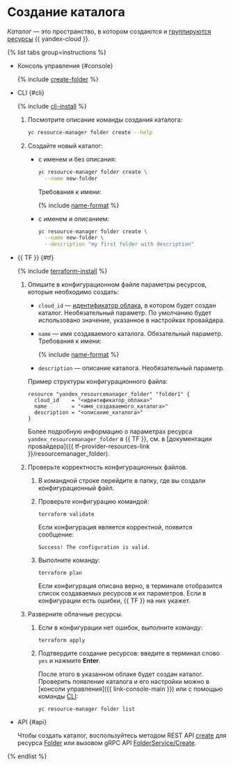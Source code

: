 # Создание каталога

_Каталог_  — это пространство, в котором создаются и [группируются ресурсы](../../concepts/resources-hierarchy.md) {{ yandex-cloud }}.

{% list tabs group=instructions %}

- Консоль управления {#console}

  {% include [create-folder](../../../_includes/create-folder.md) %}

- CLI {#cli}

  {% include [cli-install](../../../_includes/cli-install.md) %}

  1. Посмотрите описание команды создания каталога:

      ```bash
      yc resource-manager folder create --help
      ```

  2. Создайте новый каталог:

      * с именем и без описания:
          ```bash
          yc resource-manager folder create \
            --name new-folder
          ```

          Требования к имени:

          {% include [name-format](../../../_includes/name-format.md) %}

      * с именем и описанием:

          ```bash
          yc resource-manager folder create \
            --name new-folder \
            --description "my first folder with description"
          ```

- {{ TF }} {#tf}

  {% include [terraform-install](../../../_includes/terraform-install.md) %}

  1. Опишите в конфигурационном файле параметры ресурсов, которые необходимо создать:

     * `cloud_id` — [идентификатор облака](../cloud/get-id.md), в котором будет создан каталог. Необязательный параметр. По умолчанию будет использовано значение, указанное в настройках провайдера.
     * `name` — имя создаваемого каталога. Обязательный параметр. Требования к имени:

       {% include [name-format](../../../_includes/name-format.md) %}

     * `description` — описание каталога. Необязательный параметр.

     Пример структуры конфигурационного файла:

     ```hcl
     resource "yandex_resourcemanager_folder" "folder1" {
       cloud_id    = "<идентификатор_облака>"
       name        = "<имя_создаваемого_каталога>"
       description = "<описание_каталога>"
     }
     ```

     Более подробную информацию о параметрах ресурса `yandex_resourcemanager_folder` в {{ TF }}, см. в [документации провайдера]({{ tf-provider-resources-link }}/resourcemanager_folder).

  1. Проверьте корректность конфигурационных файлов.

     1. В командной строке перейдите в папку, где вы создали конфигурационный файл.

     1. Проверьте конфигурацию командой:

        ```
        terraform validate
        ```
     
        Если конфигурация является корректной, появится сообщение:
     
        ```
        Success! The configuration is valid.
        ```

     1. Выполните команду:

        ```
        terraform plan
        ```

        Если конфигурация описана верно, в терминале отобразится список создаваемых ресурсов и их параметров. Если в конфигурации есть ошибки, {{ TF }} на них укажет. 

  1. Разверните облачные ресурсы.

     1. Если в конфигурации нет ошибок, выполните команду:

        ```
        terraform apply
        ```

     1. Подтвердите создание ресурсов: введите в терминал слово `yes` и нажмите **Enter**.

        После этого в указанном облаке будет создан каталог. Проверить появление каталога и его настройки можно в [консоли управления]({{ link-console-main }}) или с помощью команды [CLI](../../../cli/quickstart.md):

        ```
        yc resource-manager folder list
        ```

- API {#api}

  Чтобы создать каталог, воспользуйтесь методом REST API [create](../../api-ref/Folder/create.md) для ресурса [Folder](../../api-ref/Folder/index.md) или вызовом gRPC API [FolderService/Create](../../api-ref/grpc/Folder/create.md).

{% endlist %}
